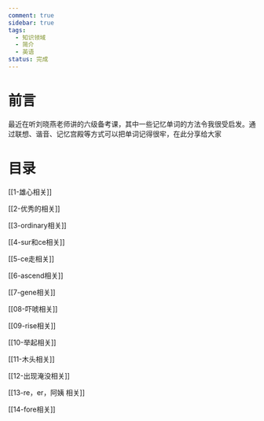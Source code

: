 ```yaml
---
comment: true
sidebar: true
tags:
  - 知识领域
  - 简介
  - 英语
status: 完成
---
```

# 前言

最近在听刘晓燕老师讲的六级备考课，其中一些记忆单词的方法令我很受启发。通过联想、谐音、记忆宫殿等方式可以把单词记得很牢，在此分享给大家

# 目录



[[1-雄心相关]]

[[2-优秀的相关]]

[[3-ordinary相关]]

[[4-sur和ce相关]]

[[5-ce走相关]]

[[6-ascend相关]]

[[7-gene相关]]

[[08-吓唬相关]]

[[09-rise相关]]

[[10-举起相关]]

[[11-木头相关]]

[[12-出现淹没相关]]

[[13-re，er，阿姨 相关]]

[[14-fore相关]]

